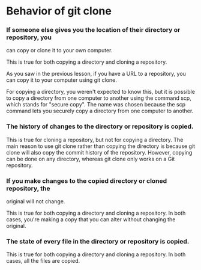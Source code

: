 # Behavior of git clone

### If someone else gives you the location of their directory or repository, you
can copy or clone it to your own computer.

This is true for both copying a directory and cloning a repository.

As you saw in the previous lesson, if you have a URL to a repository, you can copy it to your computer using git clone.

For copying a directory, you weren't expected to know this, but it is possible to copy a directory from one computer to another using the command scp, which stands for "secure copy". The name was chosen because the scp command lets you securely copy a directory from one computer to another. 


### The history of changes to the directory or repository is copied.

This is true for cloning a repository, but not for copying a directory. The main reason to use git clone rather than copying the directory is because git clone will also copy the commit history of the repository. However, copying can be done on any directory, whereas git clone only works on a Git repository. 


### If you make changes to the copied directory or cloned repository, the
original will not change.

This is true for both copying a directory and cloning a repository. In both cases, you're making a copy that you can alter without changing the original. 


### The state of every file in the directory or repository is copied.

This is true for both copying a directory and cloning a repository. In both cases, all the files are copied.
